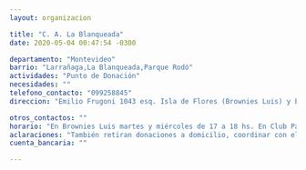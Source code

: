 ```yaml
---
layout: organizacion

title: "C. A. La Blanqueada"
date: 2020-05-04 00:47:54 -0300

departamento: "Montevideo"
barrio: "Larrañaga,La Blanqueada,Parque Rodó"
actividades: "Punto de Donación"
necesidades: ""
telefono_contacto: "099258845"
direccion: "Emilio Frugoni 1043 esq. Isla de Flores (Brownies Luis) y Emilio Raña 2915 esq Juan Cabal (Club Paysandú)"

otros_contactos: ""
horario: "En Brownies Luis martes y miércoles de 17 a 18 hs. En Club Paysandú martes y jueves de 15 a 18 hs y miércoles de 10 a 13 hs."
aclaraciones: "También retiran donaciones a domicilio, coordinar con el número de contacto o por redes sociales."
cuenta_bancaria: ""

---
```

